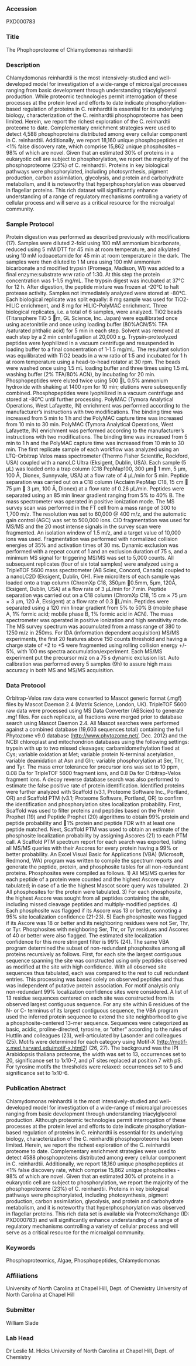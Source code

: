 ### Accession
PXD000783

### Title
The Phophoproteome of Chlamydomonas reinhardtii

### Description
Chlamydomonas reinhardtii is the most intensively-studied and well-developed model for investigation of a wide-range of microalgal processes ranging from basic development through understanding triacylglycerol production. While proteomic technologies permit interrogation of these processes at the protein level and efforts to date indicate phosphorylation-based regulation of proteins in C. reinhardtii is essential for its underlying biology, characterization of the C. reinhardtii phosphoproteome has been limited. Herein, we report the richest exploration of the C. reinhardtii proteome to date. Complementary enrichment strategies were used to detect 4,588 phosphoproteins distributed among every cellular component in C. reinhardtii. Additionally, we report 18,160 unique phosphopeptides at <1% false discovery rate, which comprise 15,862 unique phosphosites – 98% of which are novel. Given that an estimated 30% of proteins in a eukaryotic cell are subject to phosphorylation, we report the majority of the phosphoproteome (23%) of C. reinhardtii. Proteins in key biological pathways were phosphorylated, including photosynthesis, pigment production, carbon assimilation, glycolysis, and protein and carbohydrate metabolism, and it is noteworthy that hyperphosphorylation was observed in flagellar proteins.  This rich dataset will significantly enhance understanding of a range of regulatory mechanisms controlling a variety of cellular process and will serve as a critical resource for the microalgal community.

### Sample Protocol
Protein digestion was performed as described previously with modifications (17). Samples were diluted 2-fold using 100 mM ammonium bicarbonate, reduced using 5 mM DTT for 45 min at room temperature, and alkylated using 10 mM iodoacetamide for 45 min at room temperature in the dark. The samples were then diluted to 1 M urea using 100 mM ammonium bicarbonate and modified trypsin (Promega, Madison, WI) was added to a final enzyme:substrate w:w ratio of 1:30. At this step the protein concentration was 1-1.5 mg/mL. The trypsin digest was incubated at 37°C for 12 h. After digestion, the peptide mixture was frozen at -20°C to halt protease activity. Samples not immediately analyzed were stored at -80°C. Each biological replicate was split equally: 8 mg sample was used for TiO2-HILIC enrichment, and 8 mg for HILIC-PolyMAC enrichment. Three biological replicates, i.e. a total of 6 samples, were analyzed.  TiO2 beads (Titansphere TiO 5 m, GL Science, Inc. Japan) were equilibrated once using acetonitrile and once using loading buffer (80%ACN/5% TFA /saturated phthalic acid) for 5 min in each step. Solvent was removed at each step by a 2 min centrifugation at 20,000 x g. Trypsin-proteolyzed peptides were lyophilized in a vacuum centrifuge and resuspended in loading buffer to a final concentration of 1-1.5 mg/mL. The resultant solution was equilibrated with TiO2 beads in a w:w ratio of 1:5 and incubated for 1 h at room temperature using a head-to-head rotator at 30 rpm. The beads were washed once using 1.5 mL loading buffer and three times using 1.5 mL washing buffer (2% TFA/80% ACN), by incubating for 20 min. Phosphopeptides were eluted twice using 500 L 0.5% ammonium hydroxide  with shaking at 1400 rpm for 10 min; elutions were subsequently combined. Phosphopeptides were lyophilized in a vacuum centrifuge and stored at -80°C until further processing. PolyMAC (Tymora Analytical Operations, West Lafayette, IN) enrichment was performed according to the manufacturer’s instructions with two modifications. The binding time was increased from 5 min to 1 h and the PolyMAC capture time was increased from 10 min to 30 min. PolyMAC (Tymora Analytical Operations, West Lafayette, IN) enrichment was performed according to the manufacturer’s instructions with two modifications. The binding time was increased from 5 min to 1 h and the PolyMAC capture time was increased from 10 min to 30 min. The first replicate sample of each workflow was analyzed using an LTQ-Orbitrap Velos mass spectrometer (Thermo Fisher Scientiﬁc, Rockford, USA) coupled with a nanoLC Ultra (Eksigent, Dublin, USA). Each sample (5 μL) was loaded onto a trap column (C18 PepMap100, 300 μm 1 mm, 5 μm, 100 Å, Dionex, Sunnyvale, USA) at a ﬂow rate of 4 μL/min for 5 min. Peptide separation was carried out on a C18 column (Acclaim PepMap C18, 15 cm  75 μm  3 μm, 100 Å, Dionex) at a ﬂow rate of 0.26 μL/min. Peptides were separated using an 85 min linear gradient ranging from 5% to 40% B. The mass spectrometer was operated in positive ionization mode. The MS survey scan was performed in the FT cell from a mass range of 300 to 1,700 m/z. The resolution was set to 60,000 @ 400 m/z, and the automatic gain control (AGC) was set to 500,000 ions. CID fragmentation was used for MS/MS and the 20 most intense signals in the survey scan were fragmented. An isolation window of 1.5 m/z, and a target value of 10,000 ions was used. Fragmentation was performed with normalized collision energies of 35% and activation times of 30 ms. Dynamic exclusion was performed with a repeat count of 1 and an exclusion duration of 75 s, and a minimum MS signal for triggering MS/MS was set to 5,000 counts. All subsequent replicates (four of six total samples) were analyzed using a TripleTOF 5600 mass spectrometer (AB Sciex, Concord, Canada) coupled to a nanoLC2D (Eksigent, Dublin, OH). Five microliters of each sample was loaded onto a trap column (ChromXp C18, 350µm 0.5mm, 5µm, 120Å, Eksigent, Dublin, USA) at a flow rate of 3 µL/min for 7 min. Peptide separation was carried out on a C18 column (ChromXp C18, 15 cm × 75 μm × 3 μm, 120 Å, Eksigent) at a flow rate of 0.3 L/min. Peptides were separated using a 120 min linear gradient from 5% to 50% B (mobile phase A, 1% formic acid; mobile phase B, 1% formic acid in ACN). The mass spectrometer was operated in positive ionization and high sensitivity mode. The MS survey spectrum was accumulated from a mass range of 380 to 1250 m/z in 250ms. For IDA (information dependent acquisition) MS/MS experiments, the first 20 features above 150 counts threshold and having a charge state of +2 to +5 were fragmented using rolling collision energy +/- 5%, with 100 ms spectra accumulation/experiment. Each MS/MS experiment put the precursor m/z on a 75 s dynamic exclusion list. Auto calibration was performed every 5 samples (9h) to assure high mass accuracy in both MS and MS/MS acquisition.

### Data Protocol
Orbitrap-Velos raw data were converted to Mascot generic format (.mgf) files by Mascot Daemon 2.4 (Matrix Science, London, UK). TripleTOF 5600 raw data were processed using MS Data Converter (ABSciex) to generate .mgf files. For each replicate, all fractions were merged prior to database search using Mascot Daemon 2.4. All Mascot searches were performed against a combined database (19,603 sequences total) containing the full Phytozome v9.0 database (http://www.phytozome.net/, Dec. 2012) and the NCBI chloroplast and mitochondrion databases using the following settings: trypsin with up to two missed cleavages; carbamidomethylation fixed at Cys; variable oxidation at Met; variable protein N-terminal acetylation, variable deamidation at Asn and Gln; variable phosphorylation at Ser, Thr, and Tyr. The mass error tolerance for precursor ions was set to 10 ppm, 0.08 Da for TripleTOF 5600 fragment ions, and 0.8 Da for Orbitrap-Velos fragment ions. A decoy reverse database search was also performed to estimate the false positive rate of protein identification. Identified proteins were further analyzed with Scaffold (v3.1, Proteome Software Inc., Portland, OR) and Scaffold PTM (v3.1; Proteome Software, Portland, OR) to confirm the identification and phosphorylation sites localization probability. First, Scaffold was used to filter proteins and peptides based on the Protein Prophet (19) and Peptide Prophet (20) algorithms to obtain 99% protein and peptide probability and 1% protein and peptide FDR with at least one peptide matched. Next, Scaffold PTM was used to obtain an estimate of the phosphosite localization probability by assigning Ascores (21) to each PTM call. A Scaffold PTM spectrum report for each search was exported, listing all MS/MS queries with their Ascores for every protein having a 99% or better probability. An Excel Visual Basic for Applications (VBA) (Microsoft, Redmond, WA) program was written to compile the spectrum reports and generate the peptide, protein, and phosphosite tables for all non-redundant proteins. Phosphosites were compiled as follows. 1) All MS/MS queries for each peptide of a protein were counted and the highest Ascore query tabulated; in case of a tie the highest Mascot score query was tabulated. 2) All phosphosites for the protein were tabulated. 3) For each phosphosite, the highest Ascore was sought from all peptides containing the site, including missed cleavage peptides and multiply-modified peptides. 4) Each phosphosite was flagged if its Ascore was 13 or better, connoting a 95% site localization confidence (21-23). 5) Each phosphosite was flagged if its Ascore was 18 or better and its neighboring residues were not Ser, Thr, or Tyr. Phosphosites with neighboring Ser, Thr, or Tyr residues and Ascores of 40 or better were also flagged. The estimated site localization confidence for this more stringent filter is 99% (24). The same VBA program determined the subset of non-redundant phosphosites among all proteins recursively as follows. First, for each site the largest contiguous sequence spanning the site was constructed using only peptides observed as modified at the site with high confidence. With all observed site sequences thus tabulated, each was compared to the rest to cull redundant entries. This processing was based solely on observed peptides and thus was independent of putative protein association. For motif analysis only non-redundant 99% localization confidence sites were considered. A list of 13 residue sequences centered on each site was constructed from its observed largest contiguous sequence. For any site within 6 residues of the N- or C- terminus of its largest contiguous sequence, the VBA program used the inferred protein sequence to extend the site neighborhood to give a phosphosite-centered 13-mer sequence. Sequences were categorized as basic, acidic, proline-directed, tyrosine, or “other” according to the rules of Huttlin and colleagues (23), well-articulated by Lasonder and colleagues (25). Motifs were determined for each category using Motif-X (http://motif-x.med.harvard.edu/motif-x.html2) (26, 27). The background was the IPI Arabidopsis thaliana proteome, the width was set to 13, occurrences set to 20, significance set to 1x10-7, and pT sites replaced at position 7 with pS. For tyrosine motifs the thresholds were relaxed: occurrences set to 5 and significance set to 1x10-6.

### Publication Abstract
Chlamydomonas reinhardtii is the most intensively-studied and well-developed model for investigation of a wide-range of microalgal processes ranging from basic development through understanding triacylglycerol production. Although proteomic technologies permit interrogation of these processes at the protein level and efforts to date indicate phosphorylation-based regulation of proteins in C. reinhardtii is essential for its underlying biology, characterization of the C. reinhardtii phosphoproteome has been limited. Herein, we report the richest exploration of the C. reinhardtii proteome to date. Complementary enrichment strategies were used to detect 4588 phosphoproteins distributed among every cellular component in C. reinhardtii. Additionally, we report 18,160 unique phosphopeptides at &lt;1% false discovery rate, which comprise 15,862 unique phosphosites - 98% of which are novel. Given that an estimated 30% of proteins in a eukaryotic cell are subject to phosphorylation, we report the majority of the phosphoproteome (23%) of C. reinhardtii. Proteins in key biological pathways were phosphorylated, including photosynthesis, pigment production, carbon assimilation, glycolysis, and protein and carbohydrate metabolism, and it is noteworthy that hyperphosphorylation was observed in flagellar proteins. This rich data set is available via ProteomeXchange (ID: PXD000783) and will significantly enhance understanding of a range of regulatory mechanisms controlling a variety of cellular process and will serve as a critical resource for the microalgal community.

### Keywords
Phosphoproteomics, Algae, Phosphopeptides, Chlamydomonas

### Affiliations
University of North Carolina at Chapel Hill, Dept. of Chemistry
University of North Carolina at Chapel Hill

### Submitter
William Slade

### Lab Head
Dr Leslie M. Hicks
University of North Carolina at Chapel Hill, Dept. of Chemistry


